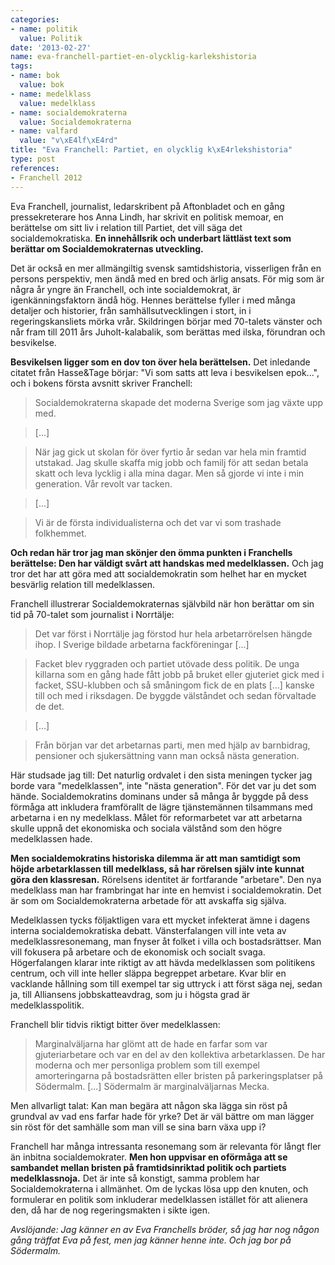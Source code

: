 ```yaml
---
categories:
- name: politik
  value: Politik
date: '2013-02-27'
name: eva-franchell-partiet-en-olycklig-karlekshistoria
tags:
- name: bok
  value: bok
- name: medelklass
  value: medelklass
- name: socialdemokraterna
  value: Socialdemokraterna
- name: valfard
  value: "v\xE4lf\xE4rd"
title: "Eva Franchell: Partiet, en olycklig k\xE4rlekshistoria"
type: post
references:
- Franchell 2012
---
```

Eva Franchell, journalist, ledarskribent på Aftonbladet och en gång pressekreterare hos Anna Lindh, har skrivit en politisk memoar, en berättelse om sitt liv i relation till Partiet, det vill säga det socialdemokratiska. **En innehållsrik och underbart lättläst text som berättar om Socialdemokraternas utveckling.**

Det är också en mer allmängiltig svensk samtidshistoria, visserligen från en persons perspektiv, men ändå med en bred och ärlig ansats. För mig som är några år yngre än Franchell, och inte socialdemokrat, är igenkänningsfaktorn ändå hög. Hennes berättelse fyller i med många detaljer och historier, från samhällsutvecklingen i stort, in i regeringskansliets mörka vrår. Skildringen börjar med 70-talets vänster och når fram till 2011 års Juholt-kalabalik, som berättas med ilska, förundran och besvikelse.

**Besvikelsen ligger som en dov ton över hela berättelsen.** Det inledande citatet från Hasse&amp;Tage börjar: "Vi som satts att leva i besvikelsen epok...", och i bokens första avsnitt skriver Franchell:

> Socialdemokraterna skapade det moderna Sverige som jag växte upp med.

> [...]

> När jag gick ut skolan för över fyrtio år sedan var hela min framtid utstakad. Jag skulle skaffa mig jobb och familj för att sedan betala skatt och leva lycklig i alla mina dagar. Men så gjorde vi inte i min generation. Vår revolt var tacken.

> [...]

> Vi är de första individualisterna och det var vi som trashade folkhemmet.

**Och redan här tror jag man skönjer den ömma punkten i Franchells berättelse: Den har väldigt svårt att handskas med medelklassen.** Och jag tror det har att göra med att socialdemokratin som helhet har en mycket besvärlig relation till medelklassen.

Franchell illustrerar Socialdemokraternas självbild när hon berättar om sin tid på 70-talet som journalist i Norrtälje:

> Det var först i Norrtälje jag förstod hur hela arbetarrörelsen hängde ihop. I Sverige bildade arbetarna fackföreningar [...]

> Facket blev ryggraden och partiet utövade dess politik. De unga killarna som en gång hade fått jobb på bruket eller gjuteriet gick med i facket, SSU-klubben och så småningom fick de en plats [...] kanske till och med i riksdagen. De byggde välståndet och sedan förvaltade de det.

> [...]

> Från början var det arbetarnas parti, men med hjälp av barnbidrag, pensioner och sjukersättning vann man också nästa generation.

Här studsade jag till: Det naturlig ordvalet i den sista meningen tycker jag borde vara "medelklassen", inte "nästa generation". För det var ju det som hände. Socialdemokratins dominans under så många år byggde på dess förmåga att inkludera framförallt de lägre tjänstemännen tilsammans med arbetarna i en ny medelklass. Målet för reformarbetet var att arbetarna skulle uppnå det ekonomiska och sociala välstånd som den högre medelklassen hade.

**Men socialdemokratins historiska dilemma är att man samtidigt som höjde arbetarklassen till medelklass, så har rörelsen själv inte kunnat göra den klassresan.** Rörelsens identitet är fortfarande "arbetare". Den nya medelklass man har frambringat har inte en hemvist i socialdemokratin. Det är som om Socialdemokraterna arbetade för att avskaffa sig själva.

Medelklassen tycks följaktligen vara ett mycket infekterat ämne i dagens interna socialdemokratiska debatt. Vänsterfalangen vill inte veta av medelklassresonemang, man fnyser åt folket i villa och bostadsrättser. Man vill fokusera på arbetare och de ekonomisk och socialt svaga. Högerfalangen klarar inte riktigt av att hävda medelklassen som politikens centrum, och vill inte heller släppa begreppet arbetare. Kvar blir en vacklande hållning som till exempel tar sig uttryck i att först säga nej, sedan ja, till Alliansens jobbskatteavdrag, som ju i högsta grad är medelklasspolitik.

Franchell blir tidvis riktigt bitter över medelklassen:

> Marginalväljarna har glömt att de hade en farfar som var gjuteriarbetare och var en del av den kollektiva arbetarklassen. De har moderna och mer personliga problem som till exempel amorteringarna på bostadsrätten eller bristen på parkeringsplatser på Södermalm. [...] Södermalm är marginalväljarnas Mecka.

Men allvarligt talat: Kan man begära att någon ska lägga sin röst på grundval av vad ens farfar hade för yrke? Det är väl bättre om man lägger sin röst för det samhälle som man vill se sina barn växa upp i?

Franchell har många intressanta resonemang som är relevanta för långt fler än inbitna socialdemokrater. **Men hon uppvisar en oförmåga att se sambandet mellan bristen på framtidsinriktad politik och partiets medelklassnoja.** Det är inte så konstigt, samma problem har Socialdemokraterna i allmänhet. Om de lyckas lösa upp den knuten, och formulerar en politik som inkluderar medelklassen istället för att alienera den, då har de nog regeringsmakten i sikte igen.

*Avslöjande: Jag känner en av Eva Franchells bröder, så jag har nog någon gång träffat Eva på fest, men jag känner henne inte. Och jag bor på Södermalm.*
